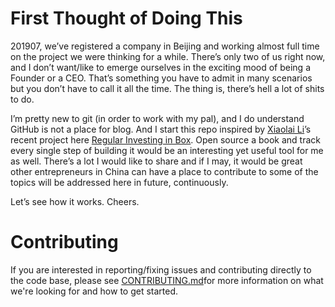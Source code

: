 # First Thought of Doing This

201907, we’ve registered a company in Beijing and working almost full time on the project we were thinking for a while. There’s only two of us right now, and I don’t want/like to emerge ourselves in the exciting mood of being a Founder or a CEO. That’s something you have to admit in many scenarios but you don’t have to call it all the time. The thing is, there’s hell a lot of shits to do.

I’m pretty new to git (in order to work with my pal), and I do understand GitHub is not a place for blog. And I start this repo inspired by [Xiaolai Li][1]’s recent project here [Regular Investing in Box][2]. Open source a book and track every single step of building it would be an interesting yet useful tool for me as well. There’s a lot I would like to share and if I may, it would be great other entrepreneurs in China can have a place to contribute to some of the topics will be addressed here in future, continuously. 

Let’s see how it works. Cheers. 

[1]:	github.com/xiaolai
[2]:	https://github.com/xiaolai/regular-investing-in-box



# Contributing

If you are interested in reporting/fixing issues and contributing directly to the code base, please see [CONTRIBUTING.md](CONTRIBUTING)for more information on what we're looking for and how to get started.
